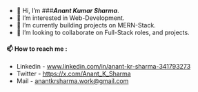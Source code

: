 - 👋 Hi, I’m ###_**Anant Kumar Sharma**_.
- 👀 I’m interested in Web-Development.
- 🌱 I’m currently building projects on MERN-Stack.
- 💞️ I’m looking to collaborate on Full-Stack roles, and projects.

#### 📫 How to reach me :
 - Linkedin - www.linkedin.com/in/anant-kr-sharma-341793273
 - Twitter - https://x.com/Anant_K_Sharma
 - Mail - anantkrsharma.work@gmail.com
<!---
AnantKrSharma/AnantKrSharma is a ✨ special ✨ repository because its `README.md` (this file) appears on your GitHub profile.
You can click the Preview link to take a look at your changes.
--->
